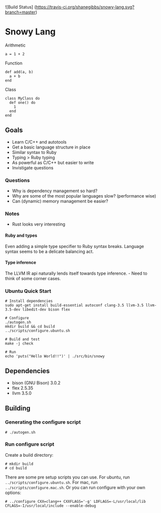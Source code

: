 ![Build Status]
(https://travis-ci.org/shanegibbs/snowy-lang.svg?branch=master)

# Snowy Lang

Arithmetic

```
a = 1 + 2
```

Function

```
def add(a, b)
  a + b
end
```

Class

```
class MyClass do
  def one() do
    1
  end
end
```

## Goals

* Learn C/C++ and autotools
* Get a basic language structure in place
 * Similar syntax to Ruby
 * Typing > Ruby typing
 * As powerful as C/C++ but easier to write
* Invistigate questions

### Questions

* Why is dependency management so hard?
* Why are some of the most popular languages slow? (performance wise)
* Can (dynamic) memory management be easier?

### Notes

* Rust looks very interesting

#### Ruby and types

Even adding a simple type specifier to Ruby syntax breaks. Language syntax seems to be a delicate balancing act.

#### Type inference

The LLVM IR api naturally lends itself towards type inference. - Need to think of some corner cases.

### Ubuntu Quick Start

```
# Install dependencies
sudo apt-get install build-essential autoconf clang-3.5 llvm-3.5 llvm-3.5-dev libedit-dev bison flex

# Configure
./autogen.sh
mkdir build && cd build
../scripts/configure.ubuntu.sh

# Build and test
make -j check

# Run
echo 'puts("Hello World!!")' | ./src/bin/snowy
```

## Dependencies

* bison (GNU Bison) 3.0.2
* flex 2.5.35
* llvm 3.5.0

## Building

### Generating the configure script

```
# ./autogen.sh
```

### Run configure script

Create a build directory:

```
# mkdir build
# cd build
```

There are some pre setup scripts you can use. For ubuntu, run `../scripts/configure.ubuntu.sh`. For mac, run `../scripts/configure.mac.sh`. Or you can run configure with your own options:

```
# ../configure CXX=clang++ CXXFLAGS='-g' LDFLAGS=-L/usr/local/lib CFLAGS=-I/usr/local/include --enable-debug
```
